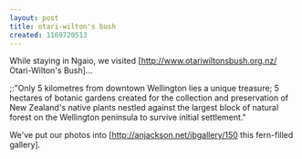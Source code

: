 ```yaml
---
layout: post
title: otari-wilton's bush
created: 1169720513
---
```

While staying in Ngaio, we visited [http://www.otariwiltonsbush.org.nz/ Otari-Wilton's Bush]...

;:"Only 5 kilometres from downtown Wellington lies a unique treasure; 5 hectares of botanic gardens created for the collection and preservation of New Zealand's native plants nestled against the largest block of natural forest on the Wellington peninsula to survive initial settlement."

We've put our photos into [http://anjackson.net/ibgallery/150 this fern-filled gallery].
<!--break-->
